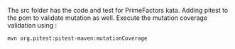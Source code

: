 The src folder has the code and test for PrimeFactors kata.
Adding pitest to the pom to validate mutation as well. 
Execute the mutation coverage validation using : 
```
mvn org.pitest:pitest-maven:mutationCoverage
```